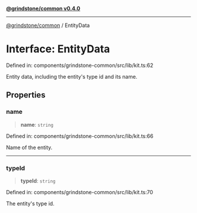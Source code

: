[**@grindstone/common v0.4.0**](../README.md)

***

[@grindstone/common](../globals.md) / EntityData

# Interface: EntityData

Defined in: components/grindstone-common/src/lib/kit.ts:62

Entity data, including the entity's type id and its name.

## Properties

### name

> **name**: `string`

Defined in: components/grindstone-common/src/lib/kit.ts:66

Name of the entity.

***

### typeId

> **typeId**: `string`

Defined in: components/grindstone-common/src/lib/kit.ts:70

The entity's type id.

